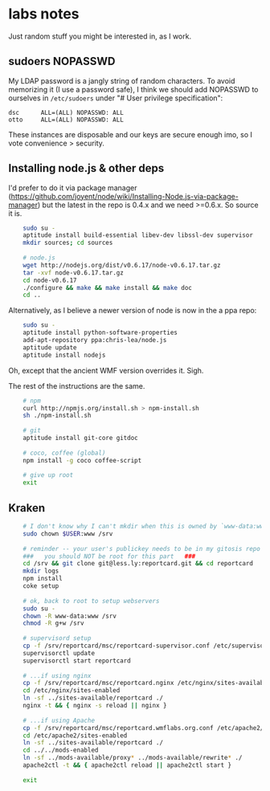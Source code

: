# labs notes

Just random stuff you might be interested in, as I work.


## sudoers NOPASSWD

My LDAP password is a jangly string of random characters. To avoid memorizing it (I use a password safe), I think we should add NOPASSWD to ourselves in `/etc/sudoers` under "# User privilege specification":

    dsc      ALL=(ALL) NOPASSWD: ALL
    otto     ALL=(ALL) NOPASSWD: ALL

These instances are disposable and our keys are secure enough imo, so I vote convenience > security.


## Installing node.js & other deps

I'd prefer to do it via package manager (https://github.com/joyent/node/wiki/Installing-Node.js-via-package-manager) but the latest in the repo is 0.4.x and we need >=0.6.x. So source it is.

```sh
	sudo su -
	aptitude install build-essential libev-dev libssl-dev supervisor
	mkdir sources; cd sources
	
	# node.js
	wget http://nodejs.org/dist/v0.6.17/node-v0.6.17.tar.gz
	tar -xvf node-v0.6.17.tar.gz
	cd node-v0.6.17
	./configure && make && make install && make doc
	cd ..
```

Alternatively, as I believe a newer version of node is now in the a ppa repo:

```sh
	sudo su -
	aptitude install python-software-properties
	add-apt-repository ppa:chris-lea/node.js
	aptitude update
	aptitude install nodejs
```

Oh, except that the ancient WMF version overrides it. Sigh.

The rest of the instructions are the same.

```sh
	# npm
	curl http://npmjs.org/install.sh > npm-install.sh
	sh ./npm-install.sh
	
	# git
	aptitude install git-core gitdoc
	
	# coco, coffee (global)
	npm install -g coco coffee-script
	
	# give up root
	exit
```


## Kraken


```sh
	# I don't know why I can't mkdir when this is owned by `www-data:www` @ 775, and I'm in `www`
	sudo chown $USER:www /srv
	
	# reminder -- your user's publickey needs to be in my gitosis repo for this to work.
	###   you should NOT be root for this part   ###
	cd /srv && git clone git@less.ly:reportcard.git && cd reportcard
	mkdir logs
	npm install
	coke setup
	
	# ok, back to root to setup webservers
	sudo su -
	chown -R www-data:www /srv
	chmod -R g+w /srv
	
	# supervisord setup
	cp -f /srv/reportcard/msc/reportcard-supervisor.conf /etc/supervisor/conf.d/reportcard.conf
	supervisorctl update
	supervisorctl start reportcard
	
	# ...if using nginx
	cp -f /srv/reportcard/msc/reportcard.nginx /etc/nginx/sites-available/reportcard
	cd /etc/nginx/sites-enabled
	ln -sf ../sites-available/reportcard ./
	nginx -t && { nginx -s reload || nginx }
	
	# ...if using Apache
	cp -f /srv/reportcard/msc/reportcard.wmflabs.org.conf /etc/apache2/sites-available/reportcard
	cd /etc/apache2/sites-enabled
	ln -sf ../sites-available/reportcard ./
	cd ../../mods-enabled
	ln -sf ../mods-available/proxy* ../mods-available/rewrite* ./
	apache2ctl -t && { apache2ctl reload || apache2ctl start }
	
	exit
```

